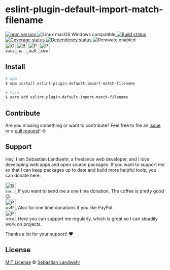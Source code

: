 <!-- TITLE/ -->
# eslint-plugin-default-import-match-filename
<!-- /TITLE -->

<!-- BADGES/ -->
  <p>
    <a href="https://npmjs.org/package/eslint-plugin-default-import-match-filename">
      <img
        src="https://img.shields.io/npm/v/eslint-plugin-default-import-match-filename.svg"
        alt="npm version"
      >
    </a><img src="https://img.shields.io/badge/os-linux%20%7C%C2%A0macos%20%7C%C2%A0windows-blue" alt="Linux macOS Windows compatible"><a href="https://github.com/dword-design/eslint-plugin-default-import-match-filename/actions">
      <img
        src="https://github.com/dword-design/eslint-plugin-default-import-match-filename/workflows/build/badge.svg"
        alt="Build status"
      >
    </a><a href="https://codecov.io/gh/dword-design/eslint-plugin-default-import-match-filename">
      <img
        src="https://codecov.io/gh/dword-design/eslint-plugin-default-import-match-filename/branch/master/graph/badge.svg"
        alt="Coverage status"
      >
    </a><a href="https://david-dm.org/dword-design/eslint-plugin-default-import-match-filename">
      <img src="https://img.shields.io/david/dword-design/eslint-plugin-default-import-match-filename" alt="Dependency status">
    </a><img src="https://img.shields.io/badge/renovate-enabled-brightgreen" alt="Renovate enabled"><br/><a href="https://gitpod.io/#https://github.com/dword-design/eslint-plugin-default-import-match-filename">
      <img
        src="https://gitpod.io/button/open-in-gitpod.svg"
        alt="Open in Gitpod"
        height="32"
      >
    </a><a href="https://www.buymeacoffee.com/dword">
      <img
        src="https://www.buymeacoffee.com/assets/img/guidelines/download-assets-sm-2.svg"
        alt="Buy Me a Coffee"
        height="32"
      >
    </a><a href="https://paypal.me/SebastianLandwehr">
      <img
        src="https://dword-design.de/images/paypal.svg"
        alt="PayPal"
        height="32"
      >
    </a><a href="https://www.patreon.com/dworddesign">
      <img
        src="https://dword-design.de/images/patreon.svg"
        alt="Patreon"
        height="32"
      >
    </a>
</p>
<!-- /BADGES -->

<!-- DESCRIPTION/ -->

<!-- /DESCRIPTION -->

<!-- INSTALL/ -->
## Install

```bash
# npm
$ npm install eslint-plugin-default-import-match-filename

# Yarn
$ yarn add eslint-plugin-default-import-match-filename
```
<!-- /INSTALL -->

<!-- LICENSE/ -->
## Contribute

Are you missing something or want to contribute? Feel free to file an [issue](https://github.com/dword-design/eslint-plugin-default-import-match-filename/issues) or a [pull request](https://github.com/dword-design/eslint-plugin-default-import-match-filename/pulls)! ⚙️

## Support

Hey, I am Sebastian Landwehr, a freelance web developer, and I love developing web apps and open source packages. If you want to support me so that I can keep packages up to date and build more helpful tools, you can donate here:

<p>
  <a href="https://www.buymeacoffee.com/dword">
    <img
      src="https://www.buymeacoffee.com/assets/img/guidelines/download-assets-sm-2.svg"
      alt="Buy Me a Coffee"
      height="32"
    >
  </a>&nbsp;If you want to send me a one time donation. The coffee is pretty good 😊.<br/>
  <a href="https://paypal.me/SebastianLandwehr">
    <img
      src="https://dword-design.de/images/paypal.svg"
      alt="PayPal"
      height="32"
    >
  </a>&nbsp;Also for one time donations if you like PayPal.<br/>
  <a href="https://www.patreon.com/dworddesign">
    <img
      src="https://dword-design.de/images/patreon.svg"
      alt="Patreon"
      height="32"
    >
  </a>&nbsp;Here you can support me regularly, which is great so I can steadily work on projects.
</p>

Thanks a lot for your support! ❤️

## License

[MIT License](https://opensource.org/licenses/MIT) © [Sebastian Landwehr](https://dword-design.de)
<!-- /LICENSE -->
